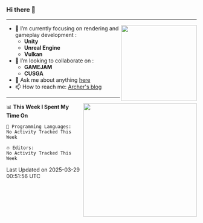 ### Hi there 👋
---
<!--
**Archer-du/Archer-du** is a ✨ _special_ ✨ repository because its `README.md` (this file) appears on your GitHub profile.

Here are some ideas to get you started:

- 🔭 I’m currently working on ...
- 🌱 I’m currently learning ...
- 👯 I’m looking to collaborate on ...
- 🤔 I’m looking for help with ...
- 💬 Ask me about ...
- 📫 How to reach me: ...
- 😄 Pronouns: ...
- ⚡ Fun fact: ...
-->
<img align="right" height="200" src="https://github-readme-stats-d5anlpynl-archer-du.vercel.app/api?username=Archer-du&show_icons=true&theme=radical&count_private=true&include_all_commits=true">

- 🌱 I’m currently focusing on rendering and gameplay development :
  -  **Unity**
  -  **Unreal Engine**
  -  **Vulkan**
- 👯 I’m looking to collaborate on : 
  -  **GAMEJAM**
  -  **CUSGA**
- 💬 Ask me about anything [here](https://github.com/Archer-du/Archer-du/issues)
- 📫 How to reach me: [Archer's blog](https://www.archer-du.top/)

---

<img align="right" height="300" src="https://github-readme-stats-d5anlpynl-archer-du.vercel.app/api/top-langs/?username=Archer-du&theme=radical&hide=css,html">

<!--START_SECTION:waka-->
📊 **This Week I Spent My Time On** 

```text
💬 Programming Languages: 
No Activity Tracked This Week

🔥 Editors: 
No Activity Tracked This Week
```


 Last Updated on 2025-03-29 00:51:56 UTC
<!--END_SECTION:waka-->

